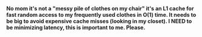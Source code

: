 <h4>No mom it's not a "messy pile of
clothes on my chair" it's an L1 cache
for fast random access to my
frequently used clothes in O(1) time. It
needs to be big to avoid expensive
cache misses (looking in my closet). I NEED to be minimizing latency, this is
important to me. Please.</h4>

